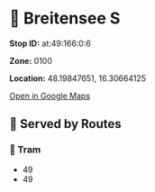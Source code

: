 # 🚉 Breitensee S


**Stop ID:** at:49:166:0:6

**Zone:** 0100

**Location:** 48.19847651, 16.30664125

[Open in Google Maps](https://www.google.com/maps?q=48.19847651,16.30664125)

## 🚆 Served by Routes

### 🚊 Tram
- 49
- 49